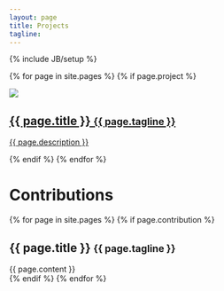```yaml
---
layout: page
title: Projects
tagline: 
---
```

{% include JB/setup %}

{% for page in site.pages %}
  	{% if page.project %}
<a class="well-project" href="{{ BASE_PATH }}{{ page.url }}">
	<div class="well">
			<div class="pull-left">
				<img class="well-project-icon" src='{{ ASSET_PATH }}{{ page.icon }}'/>
			</div>
			<div >
				<h2>{{ page.title }} <small>{{ page.tagline }}</small></h2>
				<p>{{ page.description }}</p>
			</div>
	</div>
</a>
	{% endif %}
{% endfor %}

<div class="page-header">
<h1>Contributions</h1>
</div>

{% for page in site.pages %}
  	{% if page.contribution %}
<div class="well-project well-contribution">
	<div class="well well-small">
		<div data-toggle="collapse" data-target="#{{ page.id }}">
			<h2>{{ page.title }} <small>{{ page.tagline }}</small></h2>
		</div>
		<div class="collapse out" id="{{ page.id }}">{{ page.content }}</div>
	</div>
</div>
	{% endif %}
{% endfor %}



